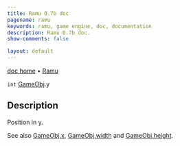 ```yaml
---
title: Ramu 0.7b doc
pagename: ramu
keywords: ramu, game engine, doc, documentation
description: Ramu 0.7b doc.
show-comments: false

layout: default
---
```

[doc home](home) &#8226; [Ramu](../)  

``int`` [GameObj](GameObj).y

## Description
Position in y.

See also [GameObj.x](GameObj.x), [GameObj.width](GameObj.width) and [GameObj.height](GameObj.height).